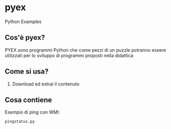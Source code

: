 # pyex
Python Examples

Cos'è pyex?
------------------------------------
PYEX sono programmi Python che come pezzi di un puzzle potranno essere utilizzati per lo sviluppo di programmi proposti nella didattica

Come si usa?
------------------------------------

1. Download ed estrai il contenuto

Cosa contiene
---

Esempio di ping con WMI: 

	pingstatus.py
